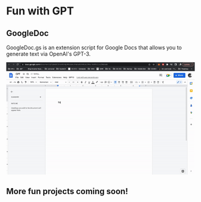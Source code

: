 # Fun with GPT

## GoogleDoc

GoogleDoc.gs is an extension script for Google Docs that allows you to generate text via OpenAI's GPT-3.

![GoogleDoc Example](/GoogleDoc/googleDocExample.gif)

## More fun projects coming soon!
